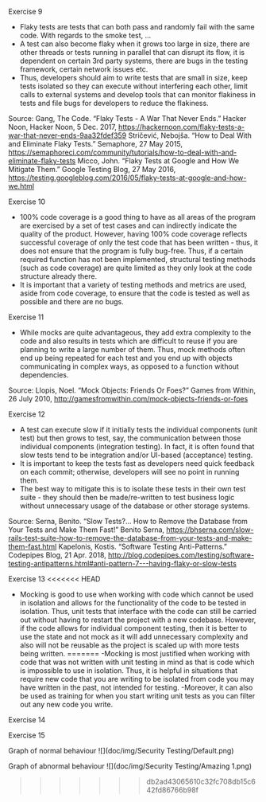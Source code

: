 Exercise 9
- Flaky tests are tests that can both pass and randomly fail with the same code. With regards to the smoke test, ...
- A test can also become flaky when it grows too large in size, there are other threads or tests running in parallel that can disrupt its flow,
it is dependent on certain 3rd party systems, there are bugs in the testing framework, certain network issues etc.
- Thus, developers should aim to write tests that are small in size, keep tests isolated so they can execute without interfering each other, limit
calls to external systems and develop tools that can monitor flakiness in tests and file bugs for developers to reduce the flakiness.

Source:
Gang, The Code. “Flaky Tests - A War That Never Ends.” Hacker Noon, Hacker Noon, 5 Dec. 2017, 
<https://hackernoon.com/flaky-tests-a-war-that-never-ends-9aa32fdef359>
Stričević, Nebojša. “How to Deal With and Eliminate Flaky Tests.” Semaphore, 27 May 2015, 
<https://semaphoreci.com/community/tutorials/how-to-deal-with-and-eliminate-flaky-tests>
Micco, John. “Flaky Tests at Google and How We Mitigate Them.” Google Testing Blog, 27 May 2016, 
<https://testing.googleblog.com/2016/05/flaky-tests-at-google-and-how-we.html>

Exercise 10
- 100% code coverage is a good thing to have as all areas of the program are exercised by a set of test cases and can indirectly indicate the quality of the product.
However, having 100% code coverage reflects successful coverage of only the test code that has been written - thus, it does not ensure that the program is fully bug-free.
Thus, if a certain required function has not been implemented, structural testing methods (such as code coverage) are quite limited as they only look at the code structure already there.
- It is important that a variety of testing methods and metrics are used, aside from code coverage, to ensure that the code is tested as well as possible and there are no bugs.

Exercise 11
- While mocks are quite advantageous, they add extra complexity to the code and also results in tests which are difficult to reuse if you are planning to write a large number
of them. Thus, mock methods often end up being repeated for each test and you end up with objects communicating in complex ways, as opposed to a function without dependencies.

Source: Llopis, Noel. “Mock Objects: Friends Or Foes?” Games from Within, 26 July 2010, 
<http://gamesfromwithin.com/mock-objects-friends-or-foes>

Exercise 12
- A test can execute slow if it initially tests the individual components (unit test) but then grows to test, say, the communication between those individual
components (integration testing). In fact, it is often found that slow tests tend to be integration and/or UI-based (acceptance) testing.
- It is important to keep the tests fast as developers need quick feedback on each commit; otherwise, developers will see no point in running them.
- The best way to mitigate this is to isolate these tests in their own test suite - they should then be made/re-written to test business logic without unnecessary 
usage of the database or other storage systems.

Source:
Serna, Benito. “Slow Tests?... How to Remove the Database from Your Tests and Make Them Fast!” Benito Serna, 
<https://bhserna.com/slow-rails-test-suite-how-to-remove-the-database-from-your-tests-and-make-them-fast.html>
Kapelonis, Kostis. “Software Testing Anti-Patterns.” Codepipes Blog, 21 Apr. 2018, 
<http://blog.codepipes.com/testing/software-testing-antipatterns.html#anti-pattern-7---having-flaky-or-slow-tests>

Exercise 13
<<<<<<< HEAD
- Mocking is good to use when working with code which cannot be used in isolation and allows for the functionality of the code to be tested in isolation. Thus, unit tests that interface
with the code can still be carried out without having to restart the project with a new codebase. However, if the code allows for individual component testing, then it is better to use
the state and not mock as it will add unnecessary complexity and also will not be reusable as the project is scaled up with more tests being written.
=======
-Mocking is most justified when working with code that was not written with unit testing in mind as that is code which is impossible to use in isolation.
Thus, it is helpful in situations that require new code that you are writing to be isolated from code you may have written in the past, not intended for testing.
-Moreover, it can also be used as training for when you start writing unit tests as you can filter out any new code you write.

Exercise 14

Exercise 15

Graph of normal behaviour
![](doc/img/Security Testing/Default.png)

Graph of abnormal behaviour
![](doc/img/Security Testing/Amazing 1.png)

>>>>>>> db2ad43065610c32fc708db15c642fd86766b98f
